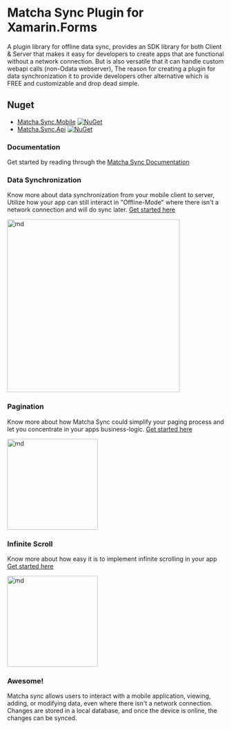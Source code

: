 # Matcha Sync Plugin for Xamarin.Forms
A plugin library for offline data sync, provides an SDK library for both Client & Server that makes it easy for developers to create apps that are functional without a network connection. But is also versatile that it can handle custom webapi calls (non-Odata webserver), The reason for creating a plugin for data synchronization it to provide developers other alternative which is FREE and customizable and drop dead simple. 
 
## Nuget

* [Matcha.Sync.Mobile](http://www.nuget.org/packages/Matcha.Sync.Mobile) [![NuGet](https://img.shields.io/nuget/v/Matcha.Sync.Mobile.svg?label=NuGet)](https://www.nuget.org/packages/Matcha.Sync.Mobile/)
* [Matcha.Sync.Api](http://www.nuget.org/packages/Matcha.Sync.Api) [![NuGet](https://img.shields.io/nuget/v/Matcha.Sync.Api.svg?label=NuGet)](https://www.nuget.org/packages/Matcha.Sync.Api/)

### Documentation

Get started by reading through the [Matcha Sync Documentation](https://winstongubantes.github.io/matchasync/)

### Data Synchronization
Know more about data synchronization from your mobile client to server, Utilize how your app can still interact in "Offline-Mode" where there isn't a network connection and will do sync later. [Get started here](https://winstongubantes.github.io/matchasync/)

<img src="https://github.com/winstongubantes/matcha.sync/blob/master/Images/valid.gif" width="400" title="md">

### Pagination
Know more about how Matcha Sync could simplify your paging process and let you concentrate in your apps business-logic. [Get started here](https://winstongubantes.github.io/matchasync/Pagination.html)

<img src="https://github.com/winstongubantes/matcha.sync/blob/master/Images/pagination.gif" width="210" title="md">

### Infinite Scroll
Know more about how easy it is to implement infinite scrolling in your app [Get started here](https://winstongubantes.github.io/matchasync/InfiniteScroll.html)

<img src="https://github.com/winstongubantes/matcha.sync/blob/master/Images/infinite.gif" width="210" title="md">

### Awesome!
 
Matcha sync allows users to interact with a mobile application, viewing, adding, or modifying data, even where there isn't a network connection. Changes are stored in a local database, and once the device is online, the changes can be synced.

